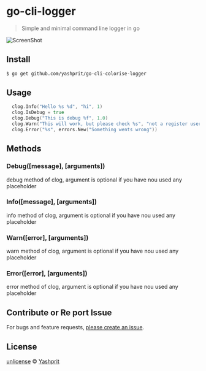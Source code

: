 # go-cli-logger

> Simple and minimal command line logger in go

![ScreenShot](https://raw.github.com/yashprit/go-cli-colorise-logger/master/output.png)

## Install

```sh
$ go get github.com/yashprit/go-cli-colorise-logger
```

## Usage

```go
  clog.Info("Hello %s %d", "hi", 1)
  clog.IsDebug = true
  clog.Debug("This is debug %f", 1.0)
  clog.Warn("This will work, but please check %s", "not a register user")
  clog.Error("%s", errors.New("Something wents wrong"))
```

## Methods

### Debug([message], [arguments])
debug method of clog, argument is optional if you have nou used any placeholder


### Info([message], [arguments])
info method of clog, argument is optional if you have nou used any placeholder

### Warn([error], [arguments])
warn method of clog, argument is optional if you have nou used any placeholder

### Error([error], [arguments])
error method of clog, argument is optional if you have nou used any placeholder

## Contribute or Re port Issue

For bugs and feature requests, [please create an issue](github.com/yashprit/go-cli-colorise-logger/issue).


## License

[unlicense](http://unlicense.org/) © [Yashprit](yashprit.github.io)
